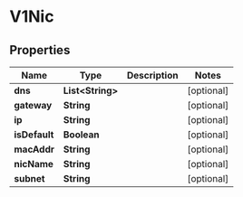 # V1Nic

## Properties
Name | Type | Description | Notes
------------ | ------------- | ------------- | -------------
**dns** | **List&lt;String&gt;** |  |  [optional]
**gateway** | **String** |  |  [optional]
**ip** | **String** |  |  [optional]
**isDefault** | **Boolean** |  |  [optional]
**macAddr** | **String** |  |  [optional]
**nicName** | **String** |  |  [optional]
**subnet** | **String** |  |  [optional]
